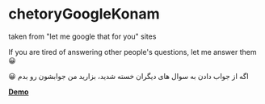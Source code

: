 # chetoryGoogleKonam
taken from "let me google that for you" sites

If you are tired of answering other people's questions, let me answer them 😀

😀 اگه از جواب دادن به سوال های دیگران خسته شدید، بزارید  من جوابشون رو بدم

[**Demo**](https://cgk.mr-moein.ir/)
